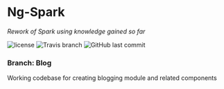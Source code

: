 # Ng-Spark

<em>Rework of Spark using knowledge gained so far</em>

![license](https://img.shields.io/github/license/bitshiftedDevelopment/Ng-Spark.svg)
![Travis branch](https://img.shields.io/travis/bitshiftedDevelopment/Ng-Spark/blog.svg)
![GitHub last commit](https://img.shields.io/github/last-commit/bitshiftedDevelopment/Ng-Spark.svg)

### Branch: Blog

Working codebase for creating blogging module and related components
